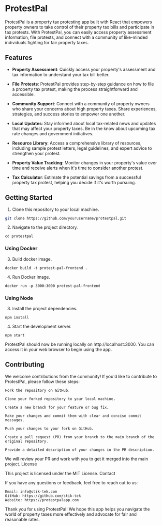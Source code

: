 # ProtestPal

ProtestPal is a property tax protesting app built with React that empowers property owners to take control of their property tax bills and participate in tax protests. With ProtestPal, you can easily access property assessment information, file protests, and connect with a community of like-minded individuals fighting for fair property taxes.

## Features

- **Property Assessment**: Quickly access your property's assessment and tax information to understand your tax bill better.

- **File Protests**: ProtestPal provides step-by-step guidance on how to file a property tax protest, making the process straightforward and accessible.

- **Community Support**: Connect with a community of property owners who share your concerns about high property taxes. Share experiences, strategies, and success stories to empower one another.

- **Local Updates**: Stay informed about local tax-related news and updates that may affect your property taxes. Be in the know about upcoming tax rate changes and government initiatives.

- **Resource Library**: Access a comprehensive library of resources, including sample protest letters, legal guidelines, and expert advice to strengthen your protest.

- **Property Value Tracking**: Monitor changes in your property's value over time and receive alerts when it's time to consider another protest.

- **Tax Calculator**: Estimate the potential savings from a successful property tax protest, helping you decide if it's worth pursuing.

## Getting Started

1. Clone this repository to your local machine.

```bash
git clone https://github.com/yourusername/protestpal.git
```
2. Navigate to the project directory.
```
cd protestpal
```
### Using Docker

3. Build docker image.
```
docker build -t protest-pal-frontend . 
```
4. Run Docker image.
```
docker run -p 3000:3000 protest-pal-frontend
```

### Using Node

3. Install the project dependencies.
```
npm install
```
4. Start the development server.
```
npm start
```


ProtestPal should now be running locally on http://localhost:3000. You can access it in your web browser to begin using the app.

## Contributing

We welcome contributions from the community! If you'd like to contribute to ProtestPal, please follow these steps:

    Fork the repository on GitHub.

    Clone your forked repository to your local machine.

    Create a new branch for your feature or bug fix.

    Make your changes and commit them with clear and concise commit messages.

    Push your changes to your fork on GitHub.

    Create a pull request (PR) from your branch to the main branch of the original repository.

    Provide a detailed description of your changes in the PR description.

We will review your PR and work with you to get it merged into the main project.
License

This project is licensed under the MIT License.
Contact

If you have any questions or feedback, feel free to reach out to us:

    Email: info@stik-tek.com
    GitHub: https://github.com/stik-tek
    Website: https://protestpalapp.com

Thank you for using ProtestPal! We hope this app helps you navigate the world of property taxes more effectively and advocate for fair and reasonable rates.